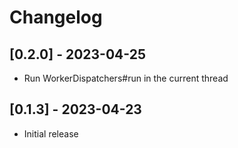 # Changelog

## [0.2.0] - 2023-04-25

- Run WorkerDispatchers#run in the current thread

## [0.1.3] - 2023-04-23

- Initial release
